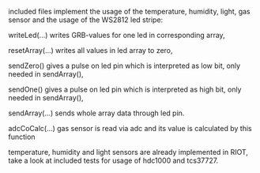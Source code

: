 included files implement the usage of the temperature, humidity, light, gas sensor and the usage of the WS2812 led stripe:

writeLed(...) writes GRB-values for one led in corresponding array,

resetArray(...) writes all values in led array to zero,

sendZero() gives a pulse on led pin which is interpreted as low bit, only needed in sendArray(),

sendOne() gives a pulse on led pin which is interpreted as high bit, only needed in sendArray(),

sendArray(...) sends whole array data through led pin.

adcCoCalc(...) gas sensor is read via adc and its value is calculated by this function

temperature, humidity and light sensors are already implemented in RIOT, take a look at included tests for usage of hdc1000 and tcs37727.
